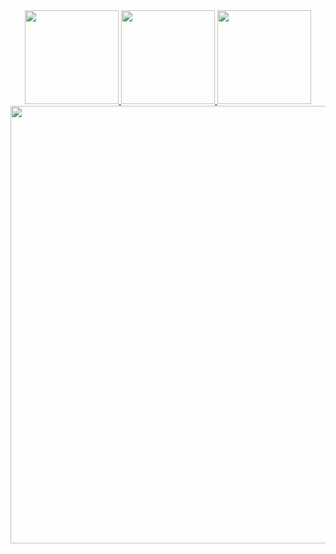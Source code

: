 <div align="center">

  <a href="https://github.com/anuraghazra/github-readme-stats">
    <img height=150 src="https://github-readme-stats.vercel.app/api?username=eyalk007&count_private=true&include_all_commits=true&show_icons=true&theme=tokyonight" />
  </a>
  <a href="https://github.com/DenverCoder1/github-readme-streak-stats">
    <img height=150 src="https://streak-stats.demolab.com?user=eyalk007&theme=tokyonight&background=000000&border=00FFFF&fire=FF4500&ring=FFD700&currStreakLabel=00FFFF&date_format=%5BY%20%5DM%2FD" />
  </a>

  <a href="https://github.com/vn7n24fzkq/github-profile-summary-cards">
    <img height=150 src="https://github-profile-summary-cards.vercel.app/api/cards/most-commit-language?username=eyalk007&theme=tokyonight" />
  </a>


  <a href="https://github.com/ryo-ma/github-profile-trophy">
    <img width=700 src="https://github-profile-trophy.vercel.app/?username=eyalk007&theme=tokyonight&margin-w=5&margin-h=5" />
  </a>

</div>
